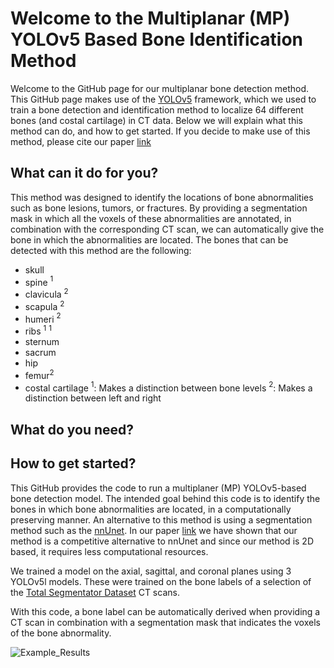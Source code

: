 # Welcome to the Multiplanar (MP) YOLOv5 Based Bone Identification Method
Welcome to the GitHub page for our multiplanar bone detection method. This GitHub page makes use of the [YOLOv5](https://github.com/ultralytics/yolov5) framework, which we used to train a bone detection and identification method to localize 64 different bones (and costal cartilage) in CT data. Below we will explain what this method can do, and how to get started. If you decide to make use of this method, please cite our paper [link]()
## What can it do for you? 
This method was designed to identify the locations of bone abnormalities such as bone lesions, tumors, or fractures. By providing a segmentation mask in which all the voxels of these abnormalities are annotated, in combination with the corresponding CT scan, we can automatically give the bone in which the abnormalities are located. The bones that can be detected with this method are the following:

- skull
- spine $^1$
- clavicula $^2$
- scapula $^2$
- humeri $^2$
- ribs $^1$ $^1$
- sternum
- sacrum
- hip 
- femur$^2$
- costal cartilage
$^1$: Makes a distinction between bone levels
$^2$: Makes a distinction between left and right

## What do you need? 

## How to get started? 

This GitHub provides the code to run a multiplaner (MP) YOLOv5-based bone detection model. The intended goal behind this code is to identify the bones in which bone abnormalities are located, in a computationally preserving manner. An alternative to this method is using a segmentation method such as the [nnUnet](https://github.com/MIC-DKFZ/nnUNet). In our paper [link]() we have shown that our method is a competitive alternative to nnUnet and since our method is 2D based, it requires less computational resources.

We trained a model on the axial, sagittal, and coronal planes using 3 YOLOv5l models. These were trained on the bone labels of a selection of the [Total Segmentator Dataset](https://github.com/wasserth/TotalSegmentator) CT scans. 

With this code, a bone label can be automatically derived when providing a CT scan in combination with a segmentation mask that indicates the voxels of the bone abnormality. 

![Example_Results](https://github.com/user-attachments/assets/c0578303-38dd-4dc0-be04-b09b631acba3)


